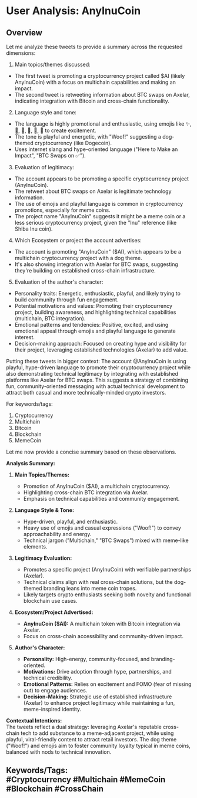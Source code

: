 # User Analysis: AnyInuCoin

## Overview

<think>
Let me analyze these tweets to provide a summary across the requested dimensions:

1. Main topics/themes discussed:
- The first tweet is promoting a cryptocurrency project called $AI (likely AnyInuCoin) with a focus on multichain capabilities and making an impact.
- The second tweet is retweeting information about BTC swaps on Axelar, indicating integration with Bitcoin and cross-chain functionality.

2. Language style and tone:
- The language is highly promotional and enthusiastic, using emojis like ✨, 🐾, 💪, 🚀, 🐶, 💜 to create excitement.
- The tone is playful and energetic, with "Woof!" suggesting a dog-themed cryptocurrency (like Dogecoin).
- Uses internet slang and hype-oriented language ("Here to Make an Impact", "BTC Swaps on ✅").

3. Evaluation of legitimacy:
- The account appears to be promoting a specific cryptocurrency project (AnyInuCoin).
- The retweet about BTC swaps on Axelar is legitimate technology information.
- The use of emojis and playful language is common in cryptocurrency promotions, especially for meme coins.
- The project name "AnyInuCoin" suggests it might be a meme coin or a less serious cryptocurrency project, given the "Inu" reference (like Shiba Inu coin).

4. Which Ecosystem or project the account advertises:
- The account is promoting "AnyInuCoin" ($AI), which appears to be a multichain cryptocurrency project with a dog theme.
- It's also showing integration with Axelar for BTC swaps, suggesting they're building on established cross-chain infrastructure.

5. Evaluation of the author's character:
- Personality traits: Energetic, enthusiastic, playful, and likely trying to build community through fun engagement.
- Potential motivations and values: Promoting their cryptocurrency project, building awareness, and highlighting technical capabilities (multichain, BTC integration).
- Emotional patterns and tendencies: Positive, excited, and using emotional appeal through emojis and playful language to generate interest.
- Decision-making approach: Focused on creating hype and visibility for their project, leveraging established technologies (Axelar) to add value.

Putting these tweets in bigger context:
The account @AnyInuCoin is using playful, hype-driven language to promote their cryptocurrency project while also demonstrating technical legitimacy by integrating with established platforms like Axelar for BTC swaps. This suggests a strategy of combining fun, community-oriented messaging with actual technical development to attract both casual and more technically-minded crypto investors.

For keywords/tags:
1. Cryptocurrency
2. Multichain
3. Bitcoin
4. Blockchain
5. MemeCoin

Let me now provide a concise summary based on these observations.
</think>

**Analysis Summary:**

1. **Main Topics/Themes:**  
   - Promotion of AnyInuCoin ($AI), a multichain cryptocurrency.  
   - Highlighting cross-chain BTC integration via Axelar.  
   - Emphasis on technical capabilities and community engagement.

2. **Language Style & Tone:**  
   - Hype-driven, playful, and enthusiastic.  
   - Heavy use of emojis and casual expressions ("Woof!") to convey approachability and energy.  
   - Technical jargon ("Multichain," "BTC Swaps") mixed with meme-like elements.

3. **Legitimacy Evaluation:**  
   - Promotes a specific project (AnyInuCoin) with verifiable partnerships (Axelar).  
   - Technical claims align with real cross-chain solutions, but the dog-themed branding leans into meme coin tropes.  
   - Likely targets crypto enthusiasts seeking both novelty and functional blockchain use cases.

4. **Ecosystem/Project Advertised:**  
   - **AnyInuCoin ($AI):** A multichain token with Bitcoin integration via Axelar.  
   - Focus on cross-chain accessibility and community-driven impact.

5. **Author's Character:**  
   - **Personality:** High-energy, community-focused, and branding-oriented.  
   - **Motivations:** Drive adoption through hype, partnerships, and technical credibility.  
   - **Emotional Patterns:** Relies on excitement and FOMO (fear of missing out) to engage audiences.  
   - **Decision-Making:** Strategic use of established infrastructure (Axelar) to enhance project legitimacy while maintaining a fun, meme-inspired identity.

**Contextual Intentions:**  
The tweets reflect a dual strategy: leveraging Axelar's reputable cross-chain tech to add substance to a meme-adjacent project, while using playful, viral-friendly content to attract retail investors. The dog theme ("Woof!") and emojis aim to foster community loyalty typical in meme coins, balanced with nods to technical innovation.

**Keywords/Tags:**  
#Cryptocurrency #Multichain #MemeCoin #Blockchain #CrossChain
---
